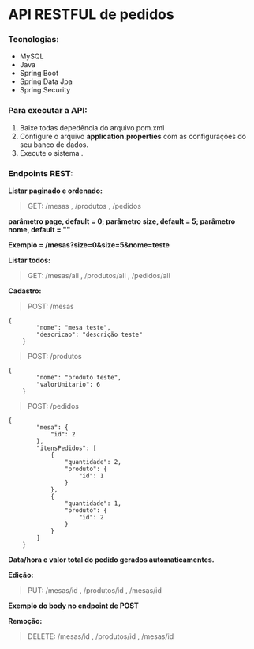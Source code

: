 # API RESTFUL de pedidos
### Tecnologias:
* MySQL
* Java
* Spring Boot
* Spring Data Jpa
* Spring Security

### Para executar a API:

1. Baixe todas depedência do arquivo pom.xml
2. Configure o arquivo **application.properties** com as configurações do seu banco de dados.
3. Execute o sistema .

### Endpoints REST:

**Listar paginado e ordenado:**
>GET:  /mesas , /produtos , /pedidos

**parâmetro page, default = 0;
parâmetro size, default = 5;
parâmetro nome, default = ""**

**Exemplo = /mesas?size=0&size=5&nome=teste**

**Listar todos:**
>GET:  /mesas/all , /produtos/all , /pedidos/all



**Cadastro:**
>POST: /mesas

    {  
            "nome": "mesa teste",
            "descricao": "descrição teste"
        }
 
>POST: /produtos

    {
            "nome": "produto teste",
            "valorUnitario": 6
        }
     
>POST: /pedidos

    {
            "mesa": {
                "id": 2
            },
            "itensPedidos": [
                {
                    "quantidade": 2,
                    "produto": {
                        "id": 1
                    }
                },
                {
                    "quantidade": 1,
                    "produto": {
                        "id": 2
                    }
                }
            ]
        }
**Data/hora e valor total do pedido gerados automaticamentes.**

**Edição:**
>PUT: /mesas/id , /produtos/id , /mesas/id

**Exemplo do body no endpoint de POST**

**Remoção:**
>DELETE: /mesas/id , /produtos/id , /mesas/id






        
